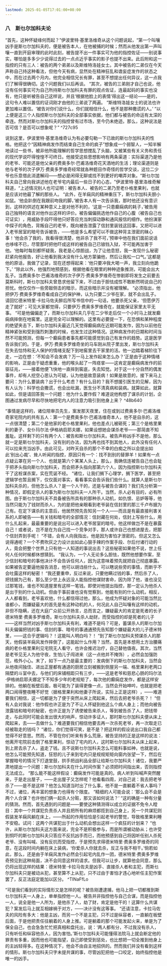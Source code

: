 ```yaml
---
lastmod: 2025-01-05T17:01:00+08:00
---
```


### 八　斯乜尔加科夫论


“首先，这种怀疑缘何而起？​”伊波里特·基里洛维奇从这个问题说起，​“第一个叫嚷凶手是斯乜尔加科夫的，便是被告本人，在他被捕的时候；然而从他发出第一声叫嚷一直到开庭审理的此时此刻，被告提不出一件事实可为他的指控佐证——别说事实，哪怕是多多少少说得过去的一点点近乎事实的影子也提不出来。此后附和这一指控的只有三人：被告的两个弟弟以及斯维特洛娃女士。其中被告的二弟仅在今天声称自己持这种看法，但他今天有病，显然处在精神狂乱和谵妄症发作的状态之中，而在过去两个月内，他完全相信兄长有罪，甚至不想提出任何异议，这一点我们了解得很确切。这个问题我们以后再谈。
“其次，被告的三弟刚才自己也说，他没有任何事实可为自己所持斯乜尔加科夫有罪的观点佐证，连最起码的事实也没有，他只是听被告自己这样说，并且‘根据他脸上的表情’得出这一结论——是的，这句令人难以置信的证词刚才由他的三弟说了两遍。
“斯维特洛娃女士的说法也许更加难以置信。‘被告对你们说什么，你们就相信什么，他不是那种撒谎的人。’
“以上便是这三个人指控斯乜尔加科夫的全部事实依据，他们都与被告的命运有太深的牵连。然而对斯乜尔加科夫的指控曾有过市场，至今仍未绝迹。那么，这种说法是否可信？是否可以想象呢？​” ^727c95

说到这里，伊波里特·基里洛维奇认为有必要勾勒一下已故的斯乜尔加科夫的性格。他把这个“因精神病发作而结束自己生命的疯子”想象成一个弱智人，一知半解地读过一些书，被非他所能理解的哲学思想搅乱了头脑，又被某些有关义务和责任的现代学说吓得惶惶不可终日。他接受这些思想影响有两条渠道：实际渠道乃是他的老爷、可能还是他父亲的费奥多尔·巴甫洛维奇花天酒地的生活；理论渠道则是他与老爷的次子伊万·费奥多罗维奇经常就各种题目作奇怪的哲学交谈，这位二少爷也乐意借此消遣解闷——想必是闲得无聊或找不到更好的嘲弄对象。​“斯乜尔加科夫自己曾向我讲述他在老爷宅内最后一些日子的心态，​”伊波里特·基里洛维奇解释道，​“上述情况别人也可证明：被告本人、被告的二弟乃至老仆格里果利，也就是应该对他最了解的那些人。
“此外，在羊痫风的精神重压下，斯乜尔加科夫胆小如鼠。‘他会趴倒在我跟前吻我的脚，’被告本人有一次告诉我，那时他还没有意识到，这样的供述在某种意义上是对他不利的，‘这是一只患癫痫病的耗子，’被告用自己独特的语言对他作出这样的评价。被告偏偏挑选他作自己的心腹（被告自己也可证实）​，用威胁手段吓得他只好答应充当刺探动静和通风报信的细作。他扮演家中探子的角色，背叛自己的老爷，既向被告泄露了信封里装钱这回事，又把可以进入老爷居室的暗号告诉被告，——他是多么希望可以不做这种背主泄密的昧心事！‘他会杀了我的，我看得很清楚，他非杀了我不可，’预审中他在我们面前说话也哆嗦不已，尽管那时把他吓成这样的被告自己已锒铛入狱，不可能再加害于他。‘他每时每刻都怀疑我，我老是心惊胆战，为了让他息怒，我一发现什么秘密赶紧向他报告，好让他看到我决没有什么地方蒙骗他，然后让我松一口气。’这都是他的原话，我做了记录，现在还想得起来：‘他只要冲我大喝一声，我立刻向他跪下。’
“除此以外，他强烈地预感到，根据他看在眼里的种种迹象推测，可能会出大乱子。当费奥多尔·巴甫洛维奇的次子伊万·费奥多罗维奇在惨剧即将发生之前要去莫斯科时，斯乜尔加科夫曾恳求他留下来，不过由于胆怯成性不敢断然明说自己的担忧。他仅仅作一些旁敲侧击的暗示，而这些暗示并没有被理解。
“必须指出，他把伊万·费奥多罗维奇看成自己的保护神，认为只要二少爷在家，就不会出乱子。请回忆德米特里·卡拉马佐夫醉后所写书信中的一句话，他要杀死父亲，‘但愿伊万走了就好’；可见大家都觉得，只要伊万·费奥多罗维奇在，就能保证家里太平无事。
“可是他偏偏走了，而斯乜尔加科夫几乎在二少爷走后仅一个小时马上就发癫痫病摔倒在地窖里。这是完全可以理解的。这里有必要提一下，在恐惧和某种程度的绝望夹击下，斯乜尔加科夫最近几天觉得癫痫病在近期可能发作，因为以前他在精神紧张和受到强烈刺激的时候，也发生过这种情况。这种病发作的日期和时间当然不可能预测，但每一个癫痫患者事先都可能感觉到自己有发作的趋势。这是医学告诉我们的。于是，伊万·费奥多罗维奇坐的马车刚从院子里出发，斯乜尔加科夫在失去怙恃和无人保护的情绪支配下到地窖里去干家里的活。他一边踏着梯阶往下走，一边在想：‘不知会不会发病？万一马上发作起来怎么办？’正是由于这种情绪的影响，正是由于疑虑重重，他的喉头起了一阵痉挛——这肯定是癫痫病发作的前驱征兆，——接着他便飞快地一直摔到窖底，失去知觉。对于这一十分自然的偶发事件，却有人挖空心思认为可疑，认为他是故意装病！如果是故意的，接下来马上要问：为什么要装病？出于什么考虑？有什么目的？我不想援引医生的见解，因为有人认为：科学也会撒谎，也会出纰漏，医生分不清真病和装病。就算如此，就算如此，但是请回答我一个问题：他为什么要作假？难道说他构想了谋杀的计划，企图通过发病尽早和尽快地把宅内人的注意力吸引到他身上来？ ^48b640

“事情是这样的，诸位陪审员先生，案发那天夜里，住在或到过费奥多尔·巴甫洛维奇家宅院内的共有五人：第一个是费奥多尔·巴甫洛维奇本人，他不是自杀的，这一点很清楚；第二个是他家的老仆格里果利，他也差点儿被砸死；第三个是格里果利的妻子、女仆玛尔法·伊格纳启耶夫娜，如果设想她会谋杀老爷——那简直不知羞耻。这样剩下的只有两个人：被告和斯乜尔加科夫。被告声称凶手不是他，那么就一定是斯乜尔加科夫，没有别的办法，因为再也找不到其他人，此外没有任何人可以拉来充当凶手。由此可见，对昨天自杀的那个不幸的白痴之所以会提出如此‘别出心裁’、耸人听闻的指控，原因只有一个：找不到别的替罪羊！如果有一点点疑云罩在另一个人、也就是第六个某某人头上，那么，我确信连被告自己也会耻于把矛头指向斯乜尔加科夫，而会把矛头指向那第六个人，因为指控斯乜尔加科夫干了这桩谋杀案，实在荒诞不经。
“诸位，让我们搁下心理学，搁下医学，甚至把逻辑学也暂且搁下，仅仅面对事实，看看事实会告诉我们些什么。就算人是斯乜尔加科夫杀的，但他怎么杀人？是一个人干的，还是与被告合谋的？我们先分析第一种情况，即假定杀人的事为斯乜尔加科夫一人所干。当然，杀人必有目的，必有所图。由于斯乜尔加科夫不具备被告所具有的那种杀人动机，如仇恨、忌妒等等，他当然只能为了钱财而杀人，为的是把他亲眼看到老爷装在信封里的那三千卢布据为己有。在定下谋杀的主意后，他居然预先告知另一个人——而且是有最直接利害关系的人即被告——有关钱和暗号的全部情况：信封藏在何处，信封上写些什么，用什么扎起来，最最重要的是说出可以进入老爷居室的暗号。他这样做岂不是在暴露自己！或者说，岂不是在为自己找一个竞争对手，那人或许自己也想进屋去，把那个信封弄到手呢！
“不错，会有人向我指出，他是因为害怕才泄密的。但这又怎么说得通呢？一个不费吹灰之力设计出如此心狠手辣的作案手段、尔后付诸行动的人，竟会把整个世界上只有他一人知道的事说出去？这些秘密如果他不说，世上任何人任何时候都休想猜到。
“我认为，一个人无论多么胆怯，既然他想要作案，至少信封和暗号的事他决计不会告诉任何人，因为这意味着预先就把自己彻底暴露。如果被告定要逼他报告消息，他可以胡诌些什么，可以瞎说些旁的事情，而断乎不会吐露这样的秘密！
“我还要重申，反过来说，只要他瞒过钱的事，然后杀了人，把钱据为己有，那么至少世上永远没人能指控他谋财害命，因为除了他，谁也没见过那笔钱，谁也不知道屋里有这样一笔钱。即使对他提出指控，那一定认为他杀人是出于别的什么动机。但由于事前谁也没有觉察到，他能有别的什么动机，相反，人人都看到，老爷喜欢他，什么都信得过他，那么，他成为怀疑对象的可能当然比谁都小，而嫌疑最大的首先是有这种动机的人，何况此人自己叫嚷有这样的动机，非但不隐瞒，还在大庭广众前公开扬言，总而言之，嫌疑最大的肯定是死者的长子德米特里·费奥多罗维奇。斯乜尔加科夫杀人劫财，而受指控的却是死者的儿子——这样当然对凶手斯乜尔加科夫有利，难道不是吗？可是，蓄谋杀人的斯乜尔加科夫偏偏把钱的事、信封的事、暗号的事通通预先告知那个嫌疑最大的儿子德米特里，——这合乎逻辑吗？！这能叫人明白吗？！
“到了斯乜尔加科夫预谋杀人的那天，他假装羊痫风发作摔倒了，这能起什么作用？当然，首先是本想用土方治腰痛病的老仆格里果利见宅院无人看守，也许会推迟治疗，自己替他值夜。其次，当然是老爷见无人为他守夜，生怕儿子闯进来（这一点他并不掩饰）​，必然会加强防范，格外小心。末了，如下一点乃是最主要的：发病倒下的斯乜尔加科夫，当然会从他夜间独住、进出正屋都有通道的厨房立刻被搬到侧屋另一端、格里果利老两口隔壁的斗室中去，与他们的床铺相距只有三步，——这是老爷和慈悲心肠的玛尔法·伊格纳启耶夫娜定下不知多少年的老规矩了，每次他的癫痫症发作，都是这样安排的。他躺在板壁后面，极可能为了装得更像一点，当然会开始呻吟，也就是把老两口闹得整夜睡不好觉（据格里果利和他妻子所说，实际上正是这样）​，——难道要我们相信，这一切都是为了便于突然从床上爬起来，然后去把老爷杀死？！
“但有人会对我说：他作假也许正是为了不让人怀疑到他这么个病人身上；而他向被告泄露钱和暗号的秘密，也许正是为了诱使被告来杀人，等到被告杀了人，把钱带走，与此同时可能会发出很大的响声，惊动许多证人，那时斯乜尔加科夫便从床上爬起来，去——去做什么？难道要我们相信他要去再一次杀死老爷，再一次取走已经被取走的钱吗？
“诸位，你们觉得可笑，是不是？把这样的假设说出口我自己都觉得不好意思。然而，不管在你们听来有多么荒唐，被告坚持的正是这样的说法：他离开宅院前击倒了格里果利，惊动了宅内的人，这时斯乜尔加科夫从床上起来，到上房去杀了人，盗走了钱。且不说斯乜尔加科夫怎么可能料事如神，也就是说，他怎么可能预先知道，狂怒的儿子来到宅内只是规规矩矩向窗内张望一下，然后在掌握暗号的情况下打退堂鼓，拱手把战利品全部让给斯乜尔加科夫！诸位，我要严肃地提出一个问题：斯乜尔加科夫在什么时间作案？必须把时间指出来，否则指控无法成立。
“那么能不能这样假设：癫痫发作可能是真的。病人听到叫喊声突然醒来，于是走出屋子，——走出屋子又怎样呢？他看看四周，对自己说：我去把老爷杀了——是不是这样？他怎么知道当时出了什么事，他不是一直躺着不省人事吗？不过，诸位，再丰富的想象力也得有个限度。
“精细的人可能会说：‘那么会不会是两个人合谋？也许他们俩一起杀人分赃，那又该如何说法？’
“这的确是一种有分量的猜测。然而，首先遇到的问题是——要使这种猜测得以成立的证据不免令人瞠目：其中一个共谋犯负责杀人并且把所有的麻烦都揽到自己身上，另一个共谋犯则假装发羊痫风躺在床上，——所起的作用恰恰是引起老爷的警觉，导致格里果利睡不安稳。试问：这两个共谋犯出于什么动机会想出这样一个疯狂的计划来？
“也许，从斯乜尔加科夫这方面来说，完全不是积极参与，而是所谓被动胁从；也许受到恫吓的斯乜尔加科夫只答应不反抗凶手而已，而他预感到自己将因听任别人杀死老爷、没有叫喊、没有反抗而受指控，于是预先求得德米特里·费奥多罗维奇的同意，在这段时间内躺在床上装病，‘你爱杀人你就去杀，反正与我不相干。’倘若如此，那么，还是由于羊痫风发作必然会引起宅内乱作一团，德米特里·费奥多罗维奇预见到这种局面，决不会同意这样的请求。但我可以让步，就算他会同意，那么仍将出现这样的结果：德米特里·卡拉马佐夫是凶手、直接杀人者和主犯，而斯乜尔加科夫只是被动从犯，甚至算不上从犯，只不过由于害怕才违心地听任主犯作案罢了，反正法庭定能加以区分。 ^TINaFfLo

“可是我们看到的实际情形又是怎样的呢？被告刚遭逮捕，他马上把一切都推到斯乜尔加科夫一人身上，单单指控他一人。被告并非指控他与自己合谋，而是指控他一人，说全是他一人所为，是他杀了人，劫了财，肯定是他干的！这算什么共谋犯？案发后马上就互相嫁祸于对方，——决计没有这等事。
“还请注意，卡拉马佐夫的风险有多大：他是主凶，而另一个不是主犯，只不过是纵容者，一直躺在板壁后面，于是他把责任往躺着的人身上推。可是躺着的那个可能发起火来，单是为了保全自己，也会急急忙忙把真相和盘托出，说：‘两人都有分，不过我没有杀人，只有听任和纵容他杀人，因为害怕。’斯乜尔加科夫可能懂得法院马上就会断定他的罪责有多重，因而他也可能指望，自己即使受到惩处，也比想把一切全推到他身上的主凶轻得多。在这种情况下，他会不由自主地招供的。然而我们并没有看到这样的情形。斯乜尔加科夫只字未提共谋的事，尽管凶犯把他一口咬定，始终指控他是唯一的凶手。






